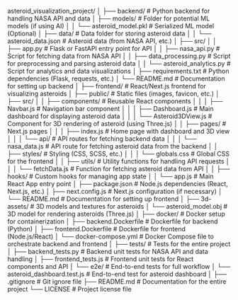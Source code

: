 asteroid_visualization_project/
│
├── backend/                            # Python backend for handling NASA API and data
│   ├── models/                         # Folder for potential ML models (if using AI)
│   │   └── asteroid_model.pkl          # Serialized ML model (Optional)
│   ├── data/                           # Data folder for storing asteroid data
│   │   └── asteroid_data.json          # Asteroid data (from NASA API, etc.)
│   ├── src/
│   │   ├── app.py                      # Flask or FastAPI entry point for API
│   │   ├── nasa_api.py                 # Script for fetching data from NASA API
│   │   ├── data_processing.py          # Script for preprocessing and parsing asteroid data
│   │   └── asteroid_analytics.py       # Script for analytics and data visualizations
│   ├── requirements.txt                # Python dependencies (Flask, requests, etc.)
│   └── README.md                       # Documentation for setting up backend
│
├── frontend/                           # React/Next.js frontend for visualizing asteroids
│   ├── public/                         # Static files (images, favicon, etc.)
│   ├── src/
│   │   ├── components/                 # Reusable React components
│   │   │   ├── Navbar.js               # Navigation bar component
│   │   │   ├── Dashboard.js            # Main dashboard for displaying asteroid data
│   │   │   └── Asteroid3DView.js       # Component for 3D rendering of asteroid (using Three.js)
│   │   ├── pages/                      # Next.js pages
│   │   │   ├── index.js                # Home page with dashboard and 3D view
│   │   │   └── api/                    # API routes for fetching backend data
│   │   │       └── nasa_data.js        # API route for fetching asteroid data from the backend
│   │   ├── styles/                     # Styling (CSS, SCSS, etc.)
│   │   │   └── globals.css             # Global CSS for the frontend
│   │   ├── utils/                      # Utility functions for handling API requests
│   │   │   └── fetchData.js            # Function for fetching asteroid data from API
│   │   ├── hooks/                      # Custom hooks for managing app state
│   │   └── app.js                      # Main React App entry point
│   ├── package.json                    # Node.js dependencies (React, Next.js, etc.)
│   ├── next.config.js                  # Next.js configuration (if necessary)
│   └── README.md                       # Documentation for setting up frontend
│
├── 3d-assets/                          # 3D models and textures for asteroids
│   └── asteroid_model.obj              # 3D model for rendering asteroids (Three.js)
│
├── docker/                             # Docker setup for containerization
│   ├── backend.Dockerfile              # Dockerfile for backend (Python)
│   ├── frontend.Dockerfile             # Dockerfile for frontend (Node.js/React)
│   └── docker-compose.yml              # Docker Compose file to orchestrate backend and frontend
│
├── tests/                              # Tests for the entire project
│   ├── backend_tests.py                # Backend unit tests for NASA API and data handling
│   ├── frontend_tests.js               # Frontend unit tests for React components and API
│   └── e2e/                            # End-to-end tests for full workflow
│       └── asteroid_dashboard.test.js  # End-to-end test for asteroid dashboard
│
├── .gitignore                          # Git ignore file
├── README.md                           # Documentation for the entire project
└── LICENSE                             # Project license file
